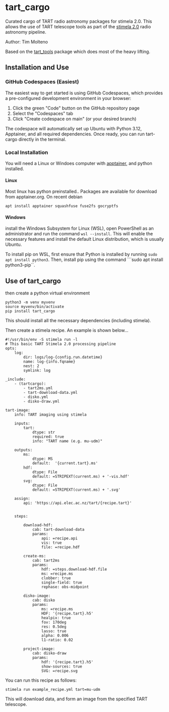 # tart_cargo

Curated cargo of TART radio astronomy packages for stimela 2.0. This allows the use of TART telescope tools as part of the [stimela 2.0](https://github.com/caracal-pipeline/stimela/) radio astronomy pipeline.

Author: Tim Molteno

Based on the [tart_tools](https://github.com/tart-telescope/tools) package which does most of the heavy lifting.

## Installation and Use

### GitHub Codespaces (Easiest)

The easiest way to get started is using GitHub Codespaces, which provides a pre-configured development environment in your browser:

1. Click the green "Code" button on the GitHub repository page
2. Select the "Codespaces" tab
3. Click "Create codespace on main" (or your desired branch)

The codespace will automatically set up Ubuntu with Python 3.12, Apptainer, and all required dependencies. Once ready, you can run tart-cargo directly in the terminal.

### Local Installation

You will need a Linux or Windoes computer with [apptainer](https://apptainer.org/), and python installed.

#### Linux

Most linux has python preinstalled.. Packages are available for download from apptainer.org. On recent debian

    apt install apptainer squashfuse fuse2fs gocryptfs

#### Windows

install the Windows Subsystem for Linux (WSL), open PowerShell as an administrator and run the command ```wsl --install```. This will enable the necessary features and install the default Linux distribution, which is usually Ubuntu. 

To install pip on WSL, first ensure that Python is installed by running ```sudo apt install python3```. Then, install pip using the command ```sudo apt install python3-pip``.


## Use of tart_cargo

then create a python virtual environment

    python3 -m venv myvenv
    source myvenv/bin/activate
    pip install tart_cargo

This should install all the necessary dependencies (including stimela).

Then create a stimela recipe. An example is shown below...

```
#!/usr/bin/env -S stimela run -l
# This basic TART Stimela 2.0 processing pipeline
opts:
    log:
        dir: logs/log-{config.run.datetime}
        name: log-{info.fqname}
        nest: 2
        symlink: log

_include:
    - (tartcargo):
        - tart2ms.yml
        - tart-download-data.yml
        - disko.yml
        - disko-draw.yml

tart-image:
    info: TART imaging using stimela

    inputs:
        tart:
            dtype: str
            required: true
            info: "TART name (e.g. mu-udm)"

    outputs:
        ms:
            dtype: MS
            default:  '{current.tart}.ms'
        hdf:
            dtype: File
            default: =STRIPEXT(current.ms) + '-vis.hdf'
        svg:
            dtype: File
            default: =STRIPEXT(current.ms) + '.svg'

    assign:
        api: 'https://api.elec.ac.nz/tart/{recipe.tart}'


    steps:

        download-hdf:
            cab: tart-download-data
            params:
                api: =recipe.api
                vis: true
                file: =recipe.hdf

        create-ms:
            cab: tart2ms
            params:
                hdf: =steps.download-hdf.file
                ms: =recipe.ms
                clobber: true
                single-field: true
                rephase: obs-midpoint

        disko-image:
            cab: disko
            params:
                ms: =recipe.ms
                HDF: '{recipe.tart}.h5'
                healpix: true
                fov: 170deg
                res: 0.5deg
                lasso: true
                alpha: 0.006
                l1-ratio: 0.02

        project-image:
            cab: disko-draw
            params:
                hdf: '{recipe.tart}.h5'
                show-sources: true
                SVG: =recipe.svg
```

You can run this recipe as follows:

    stimela run example_recipe.yml tart=mu-udm
    
This will download data, and form an image from the specified TART telescope.
